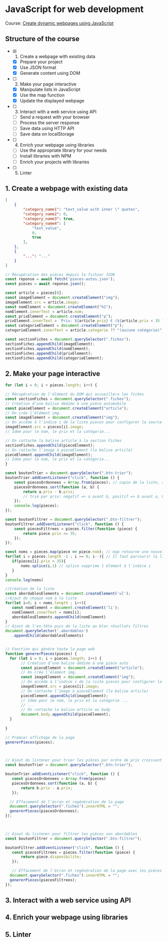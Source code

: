 # JavaScript for web development

Course: [Create dynamic webpages using JavaScript](https://openclassrooms.com/fr/courses/7697016-creez-des-pages-web-dynamiques-avec-javascript)

## Structure of the course

- [x] 1. Create a webpage with existing data
  - [x] Prepare your project
  - [x] Use JSON format
  - [x] Generate content using DOM
- [ ] 2. Make your page interactive
  - [x] Manipulate lists in JavaScript
  - [x] Use the map function
  - [x] Update the displayed webpage
- [ ] 3. Interact with a web service using API
  - [ ] Send a request with your browser
  - [ ] Process the server response
  - [ ] Save data using HTTP API
  - [ ] Save data on localStorage
- [ ] 4. Enrich your webpage using libraries
  - [ ] Use the appropriate library for your needs
  - [ ] Install libraries with NPM
  - [ ] Enrich your projects with libraries
- [ ] 5. Linter

## 1. Create a webpage with existing data

```json
[
    {
        "category_name1": "text_value with inner \" quotes",
        "category_name2": 0,
        "category_name3": true,
        "category_name4": [
            "text_value",
            0,
            true
        ],
    },
    {
        "...": "..."
    }
]
```

```javascript
// Récupération des pièces depuis le fichier JSON
const reponse = await fetch('pieces-autos.json');
const pieces = await reponse.json();

const article = pieces[0];
const imageElement = document.createElement("img");
imageElement.src = article.image;
const nomElement = document.createElement("h2");
nomElement.innerText = article.nom;
const prixElement = document.createElement("p");
prixElement.innerText = `Prix: ${article.prix} € (${article.prix < 35 ? "€" : "€€€"})`; // template string to insert interpreted code inside string, + ternary operator
const categorieElement = document.createElement("p");
categorieElement.innerText = article.categorie ?? "(aucune catégorie)"; // nullish coalescing operator

const sectionFiches = document.querySelector(".fiches");
sectionFiches.appendChild(imageElement);
sectionFiches.appendChild(nomElement);
sectionFiches.appendChild(prixElement);
sectionFiches.appendChild(categorieElement);
```

## 2. Make your page interactive

```javascript
for (let i = 0; i < pieces.length; i++) {

// Récupération de l'élément du DOM qui accueillera les fiches
const sectionFiches = document.querySelector(".fiches");
// Création d’une balise dédiée à une pièce automobile
const pieceElement = document.createElement("article");
// On crée l’élément img.
const imageElement = document.createElement("img");
// On accède à l’indice i de la liste pieces pour configurer la source de l’image.
imageElement.src = pieces[i].image;
// Idem pour le nom, le prix et la catégorie...

// On rattache la balise article à la section Fiches
sectionFiches.appendChild(pieceElement);
// On rattache l’image à pieceElement (la balise article)
pieceElement.appendChild(imageElement);
// Idem pour le nom, le prix et la catégorie...
}

const boutonTrier = document.querySelector(".btn-trier");
boutonTrier.addEventListener("click", function () {
    const piecesOrdonnees = Array.from(pieces); // copie de la liste, sort est une méthode "in place"
    piecesOrdonnees.sort(function (a, b) {
        return a.prix - b.prix;
        // trié par prix: négatif => a avant b, positif => b avant a, 0 => pas de changement
    });
    console.log(pieces);
});

const boutonFiltrer = document.querySelector(".btn-filtrer");
boutonFiltrer.addEventListener("click", function () {
    const piecesFiltrees = pieces.filter(function (piece) {
        return piece.prix <= 35;
    });
});

const noms = pieces.map(piece => piece.nom); // map retourne une nouvelle liste en appliquant la fonction lambda à tous les éléments de la liste initiale
for(let i = pieces.length -1 ; i >= 0; i--){ // Il faut parcourir la liste à l'envers pour accéder à tous les éléments
   if(pieces[i].prix > 35){
       noms.splice(i,1) // splice supprime 1 élément à l'indice i
   }
}
console.log(noms)

//Création de la liste
const abordablesElements = document.createElement('ul');
//Ajout de chaque nom à la liste
for(let i=0; i < noms.length ; i++){
   const nomElement = document.createElement('li');
   nomElement.innerText = noms[i];
   abordablesElements.appendChild(nomElement)
}
// Ajout de l'en-tête puis de la liste au bloc résultats filtres
document.querySelector('.abordables')
   .appendChild(abordablesElements)


// Fonction qui génère toute la page web
function genererPieces(pieces) {
  for (let i = 0; i < pieces.length; i++) {
       // Création d’une balise dédiée à une pièce auto
       const pieceElement = document.createElement("article");
       // On crée l’élément img.
       const imageElement = document.createElement("img");
       // On accède à l’indice i de la liste pieces pour configurer la source de l’image.
       imageElement.src = pieces[i].image;
       // On rattache l’image à pieceElement (la balise article)
       pieceElement.appendChild(imageElement);
       // Idem pour le nom, le prix et la catégorie ...
       // ...    
       // On rattache la balise article au body
       document.body.appendChild(pieceElement);
  }
 
}

// Premier affichage de la page
genererPieces(pieces);

 

// Ajout du listener pour trier les pièces par ordre de prix croissant
const boutonTrier = document.querySelector(".btn-trier");

boutonTrier.addEventListener("click", function () {
   const piecesOrdonnees = Array.from(pieces)
   piecesOrdonnees.sort(function (a, b) {
       return b.prix - a.prix;
   });

  // Effacement de l'écran et regénération de la page
  document.querySelector(".fiches").innerHTML = "";
  genererPieces(piecesOrdonnees);
});

 

// Ajout du listener pour filtrer les pièces non abordables
const boutonFiltrer = document.querySelector(".btn-filtrer");

boutonFiltrer.addEventListener("click", function () {
   const piecesFiltrees = pieces.filter(function (piece) {
       return piece.disponibilite;
   });

   // Effacement de l'écran et regénération de la page avec les pièces filtrées uniquement
  document.querySelector(".fiches").innerHTML = "";
  genererPieces(piecesFiltrees);
});

```

## 3. Interact with a web service using API

## 4. Enrich your webpage using libraries

## 5. Linter
